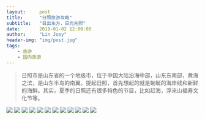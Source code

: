 ```yaml
---
layout:     post
title:      "日照旅游攻略"
subtitle:   "日出东方，日光先照"
date:       2019-01-02 12:00:00
author:     "Lin Joey"
header-img: "img/post.jpg"
tags:
    - 旅游
    - 国内旅游
---
```

>日照市是山东省的一个地级市，位于中国大陆沿海中部，山东东南部，黄海之滨，是山东半岛的南翼。提起日照，首先想起的就是蜿蜒的海岸线和新鲜的海鲜。其实，夏季的日照还有很多特色的节目，比如赶海，浮来山福寿文化节等。

![](https://linjoey-image.oss-cn-beijing.aliyuncs.com/我是驴友-日照旅游攻略_页面_01.jpg)
![](https://linjoey-image.oss-cn-beijing.aliyuncs.com/我是驴友-日照旅游攻略_页面_02.jpg)
![](https://linjoey-image.oss-cn-beijing.aliyuncs.com/我是驴友-日照旅游攻略_页面_03.jpg)
![](https://linjoey-image.oss-cn-beijing.aliyuncs.com/我是驴友-日照旅游攻略_页面_04.jpg)
![](https://linjoey-image.oss-cn-beijing.aliyuncs.com/我是驴友-日照旅游攻略_页面_05.jpg)
![](https://linjoey-image.oss-cn-beijing.aliyuncs.com/我是驴友-日照旅游攻略_页面_06.jpg)
![](https://linjoey-image.oss-cn-beijing.aliyuncs.com/我是驴友-日照旅游攻略_页面_07.jpg)
![](https://linjoey-image.oss-cn-beijing.aliyuncs.com/我是驴友-日照旅游攻略_页面_08.jpg)
![](https://linjoey-image.oss-cn-beijing.aliyuncs.com/我是驴友-日照旅游攻略_页面_09.jpg)
![](https://linjoey-image.oss-cn-beijing.aliyuncs.com/我是驴友-日照旅游攻略_页面_10.jpg)
![](https://linjoey-image.oss-cn-beijing.aliyuncs.com/我是驴友-日照旅游攻略_页面_11.jpg)
![](https://linjoey-image.oss-cn-beijing.aliyuncs.com/我是驴友-日照旅游攻略_页面_12.jpg)
